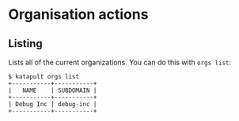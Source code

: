 # Organisation actions

## Listing
Lists all of the current organizations. You can do this with `orgs list`:

```
$ katapult orgs list
+-----------+-----------+
|   NAME    | SUBDOMAIN |
+-----------+-----------+
| Debug Inc | debug-inc |
+-----------+-----------+
```


